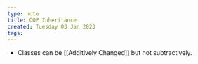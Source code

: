 ```yaml
---
type: note
title: OOP Inheritance
created: Tuesday 03 Jan 2023
tags: 
---
```


- Classes can be [[Additively Changed]] but not subtractively. 